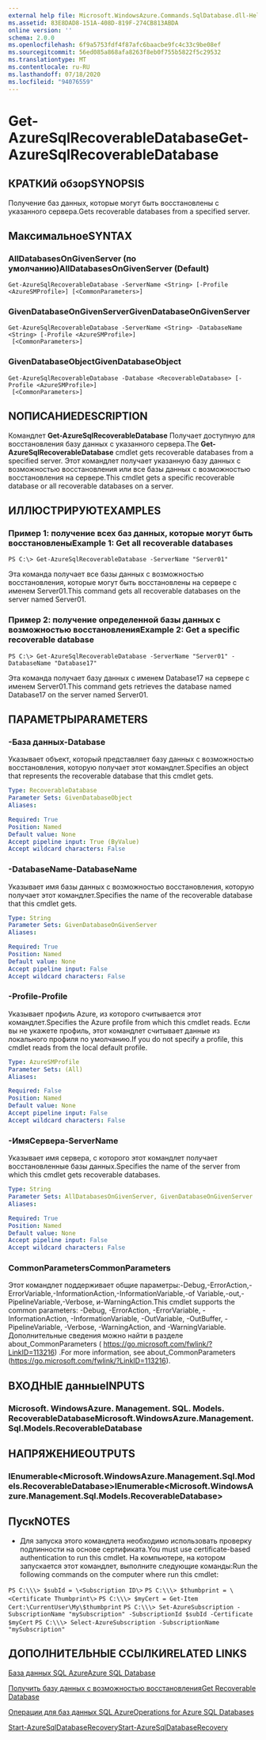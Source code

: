 ```yaml
---
external help file: Microsoft.WindowsAzure.Commands.SqlDatabase.dll-Help.xml
ms.assetid: 83E8DAD8-151A-408D-819F-274CB813ABDA
online version: ''
schema: 2.0.0
ms.openlocfilehash: 6f9a5753fdf4f87afc6baacbe9fc4c33c9be08ef
ms.sourcegitcommit: 56ed085a868afa8263f8eb0f755b5822f5c29532
ms.translationtype: MT
ms.contentlocale: ru-RU
ms.lasthandoff: 07/18/2020
ms.locfileid: "94076559"
---
```

# <span data-ttu-id="367c2-101">Get-AzureSqlRecoverableDatabase</span><span class="sxs-lookup"><span data-stu-id="367c2-101">Get-AzureSqlRecoverableDatabase</span></span>

## <span data-ttu-id="367c2-102">КРАТКИй обзор</span><span class="sxs-lookup"><span data-stu-id="367c2-102">SYNOPSIS</span></span>
<span data-ttu-id="367c2-103">Получение баз данных, которые могут быть восстановлены с указанного сервера.</span><span class="sxs-lookup"><span data-stu-id="367c2-103">Gets recoverable databases from a specified server.</span></span>

## <span data-ttu-id="367c2-104">Максимальное</span><span class="sxs-lookup"><span data-stu-id="367c2-104">SYNTAX</span></span>

### <span data-ttu-id="367c2-105">AllDatabasesOnGivenServer (по умолчанию)</span><span class="sxs-lookup"><span data-stu-id="367c2-105">AllDatabasesOnGivenServer (Default)</span></span>
```
Get-AzureSqlRecoverableDatabase -ServerName <String> [-Profile <AzureSMProfile>] [<CommonParameters>]
```

### <span data-ttu-id="367c2-106">GivenDatabaseOnGivenServer</span><span class="sxs-lookup"><span data-stu-id="367c2-106">GivenDatabaseOnGivenServer</span></span>
```
Get-AzureSqlRecoverableDatabase -ServerName <String> -DatabaseName <String> [-Profile <AzureSMProfile>]
 [<CommonParameters>]
```

### <span data-ttu-id="367c2-107">GivenDatabaseObject</span><span class="sxs-lookup"><span data-stu-id="367c2-107">GivenDatabaseObject</span></span>
```
Get-AzureSqlRecoverableDatabase -Database <RecoverableDatabase> [-Profile <AzureSMProfile>]
 [<CommonParameters>]
```

## <span data-ttu-id="367c2-108">NОПИСАНИЕ</span><span class="sxs-lookup"><span data-stu-id="367c2-108">DESCRIPTION</span></span>
<span data-ttu-id="367c2-109">Командлет **Get-AzureSqlRecoverableDatabase** Получает доступную для восстановления базу данных с указанного сервера.</span><span class="sxs-lookup"><span data-stu-id="367c2-109">The **Get-AzureSqlRecoverableDatabase** cmdlet gets recoverable databases from a specified server.</span></span>
<span data-ttu-id="367c2-110">Этот командлет получает указанную базу данных с возможностью восстановления или все базы данных с возможностью восстановления на сервере.</span><span class="sxs-lookup"><span data-stu-id="367c2-110">This cmdlet gets a specific recoverable database or all recoverable databases on a server.</span></span>

## <span data-ttu-id="367c2-111">ИЛЛЮСТРИРУЮТ</span><span class="sxs-lookup"><span data-stu-id="367c2-111">EXAMPLES</span></span>

### <span data-ttu-id="367c2-112">Пример 1: получение всех баз данных, которые могут быть восстановлены</span><span class="sxs-lookup"><span data-stu-id="367c2-112">Example 1: Get all recoverable databases</span></span>
```
PS C:\> Get-AzureSqlRecoverableDatabase -ServerName "Server01"
```

<span data-ttu-id="367c2-113">Эта команда получает все базы данных с возможностью восстановления, которые могут быть восстановлены на сервере с именем Server01.</span><span class="sxs-lookup"><span data-stu-id="367c2-113">This command gets all recoverable databases on the server named Server01.</span></span>

### <span data-ttu-id="367c2-114">Пример 2: получение определенной базы данных с возможностью восстановления</span><span class="sxs-lookup"><span data-stu-id="367c2-114">Example 2: Get a specific recoverable database</span></span>
```
PS C:\> Get-AzureSqlRecoverableDatabase -ServerName "Server01" -DatabaseName "Database17"
```

<span data-ttu-id="367c2-115">Эта команда получает базу данных с именем Database17 на сервере с именем Server01.</span><span class="sxs-lookup"><span data-stu-id="367c2-115">This command gets retrieves the database named Database17 on the server named Server01.</span></span>

## <span data-ttu-id="367c2-116">ПАРАМЕТРЫ</span><span class="sxs-lookup"><span data-stu-id="367c2-116">PARAMETERS</span></span>

### <span data-ttu-id="367c2-117">-База данных</span><span class="sxs-lookup"><span data-stu-id="367c2-117">-Database</span></span>
<span data-ttu-id="367c2-118">Указывает объект, который представляет базу данных с возможностью восстановления, которую получает этот командлет.</span><span class="sxs-lookup"><span data-stu-id="367c2-118">Specifies an object that represents the recoverable database that this cmdlet gets.</span></span>

```yaml
Type: RecoverableDatabase
Parameter Sets: GivenDatabaseObject
Aliases: 

Required: True
Position: Named
Default value: None
Accept pipeline input: True (ByValue)
Accept wildcard characters: False
```

### <span data-ttu-id="367c2-119">-DatabaseName</span><span class="sxs-lookup"><span data-stu-id="367c2-119">-DatabaseName</span></span>
<span data-ttu-id="367c2-120">Указывает имя базы данных с возможностью восстановления, которую получает этот командлет.</span><span class="sxs-lookup"><span data-stu-id="367c2-120">Specifies the name of the recoverable database that this cmdlet gets.</span></span>

```yaml
Type: String
Parameter Sets: GivenDatabaseOnGivenServer
Aliases: 

Required: True
Position: Named
Default value: None
Accept pipeline input: False
Accept wildcard characters: False
```

### <span data-ttu-id="367c2-121">-Profile</span><span class="sxs-lookup"><span data-stu-id="367c2-121">-Profile</span></span>
<span data-ttu-id="367c2-122">Указывает профиль Azure, из которого считывается этот командлет.</span><span class="sxs-lookup"><span data-stu-id="367c2-122">Specifies the Azure profile from which this cmdlet reads.</span></span>
<span data-ttu-id="367c2-123">Если вы не укажете профиль, этот командлет считывает данные из локального профиля по умолчанию.</span><span class="sxs-lookup"><span data-stu-id="367c2-123">If you do not specify a profile, this cmdlet reads from the local default profile.</span></span>

```yaml
Type: AzureSMProfile
Parameter Sets: (All)
Aliases: 

Required: False
Position: Named
Default value: None
Accept pipeline input: False
Accept wildcard characters: False
```

### <span data-ttu-id="367c2-124">-ИмяСервера</span><span class="sxs-lookup"><span data-stu-id="367c2-124">-ServerName</span></span>
<span data-ttu-id="367c2-125">Указывает имя сервера, с которого этот командлет получает восстановленные базы данных.</span><span class="sxs-lookup"><span data-stu-id="367c2-125">Specifies the name of the server from which this cmdlet gets recoverable databases.</span></span>

```yaml
Type: String
Parameter Sets: AllDatabasesOnGivenServer, GivenDatabaseOnGivenServer
Aliases: 

Required: True
Position: Named
Default value: None
Accept pipeline input: False
Accept wildcard characters: False
```

### <span data-ttu-id="367c2-126">CommonParameters</span><span class="sxs-lookup"><span data-stu-id="367c2-126">CommonParameters</span></span>
<span data-ttu-id="367c2-127">Этот командлет поддерживает общие параметры:-Debug,-ErrorAction,-ErrorVariable,-InformationAction,-InformationVariable,-of Variable,-out,-PipelineVariable,-Verbose, и-WarningAction.</span><span class="sxs-lookup"><span data-stu-id="367c2-127">This cmdlet supports the common parameters: -Debug, -ErrorAction, -ErrorVariable, -InformationAction, -InformationVariable, -OutVariable, -OutBuffer, -PipelineVariable, -Verbose, -WarningAction, and -WarningVariable.</span></span> <span data-ttu-id="367c2-128">Дополнительные сведения можно найти в разделе about_CommonParameters ( https://go.microsoft.com/fwlink/?LinkID=113216) .</span><span class="sxs-lookup"><span data-stu-id="367c2-128">For more information, see about_CommonParameters (https://go.microsoft.com/fwlink/?LinkID=113216).</span></span>

## <span data-ttu-id="367c2-129">ВХОДНЫЕ данные</span><span class="sxs-lookup"><span data-stu-id="367c2-129">INPUTS</span></span>

### <span data-ttu-id="367c2-130">Microsoft. WindowsAzure. Management. SQL. Models. RecoverableDatabase</span><span class="sxs-lookup"><span data-stu-id="367c2-130">Microsoft.WindowsAzure.Management.Sql.Models.RecoverableDatabase</span></span>

## <span data-ttu-id="367c2-131">НАПРЯЖЕНИЕ</span><span class="sxs-lookup"><span data-stu-id="367c2-131">OUTPUTS</span></span>

### <span data-ttu-id="367c2-132">IEnumerable\<Microsoft.WindowsAzure.Management.Sql.Models.RecoverableDatabase\></span><span class="sxs-lookup"><span data-stu-id="367c2-132">IEnumerable\<Microsoft.WindowsAzure.Management.Sql.Models.RecoverableDatabase\></span></span>

## <span data-ttu-id="367c2-133">Пуск</span><span class="sxs-lookup"><span data-stu-id="367c2-133">NOTES</span></span>
* <span data-ttu-id="367c2-134">Для запуска этого командлета необходимо использовать проверку подлинности на основе сертификата.</span><span class="sxs-lookup"><span data-stu-id="367c2-134">You must use certificate-based authentication to run this cmdlet.</span></span> <span data-ttu-id="367c2-135">На компьютере, на котором запускается этот командлет, выполните следующие команды:</span><span class="sxs-lookup"><span data-stu-id="367c2-135">Run the following commands on the computer where run this cmdlet:</span></span> 

`PS C:\\\> $subId = \<Subscription ID\>`
`PS C:\\\> $thumbprint = \<Certificate Thumbprint\>`
`PS C:\\\> $myCert = Get-Item Cert:\CurrentUser\My\$thumbprint`
`PS C:\\\> Set-AzureSubscription -SubscriptionName "mySubscription" -SubscriptionId $subId -Certificate $myCert`
`PS C:\\\> Select-AzureSubscription -SubscriptionName "mySubscription"`

## <span data-ttu-id="367c2-136">ДОПОЛНИТЕЛЬНЫЕ ССЫЛКИ</span><span class="sxs-lookup"><span data-stu-id="367c2-136">RELATED LINKS</span></span>

[<span data-ttu-id="367c2-137">База данных SQL Azure</span><span class="sxs-lookup"><span data-stu-id="367c2-137">Azure SQL Database</span></span>](https://azure.microsoft.com/en-us/services/sql-database/)

[<span data-ttu-id="367c2-138">Получить базу данных с возможностью восстановления</span><span class="sxs-lookup"><span data-stu-id="367c2-138">Get Recoverable Database</span></span>](https://msdn.microsoft.com/en-us/library/azure/dn800985.aspx)

[<span data-ttu-id="367c2-139">Операции для баз данных SQL Azure</span><span class="sxs-lookup"><span data-stu-id="367c2-139">Operations for Azure SQL Databases</span></span>](https://msdn.microsoft.com/en-us/library/azure/dn505719.aspx)

[<span data-ttu-id="367c2-140">Start-AzureSqlDatabaseRecovery</span><span class="sxs-lookup"><span data-stu-id="367c2-140">Start-AzureSqlDatabaseRecovery</span></span>](./Start-AzureSqlDatabaseRecovery.md)


